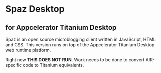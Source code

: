 # Spaz Desktop
## for Appcelerator Titanium Desktop

Spaz is an open source microblogging client written in JavaScript, HTML and CSS. This version runs on top of the Appcelerator Titanium Desktop web runtime platform.

Right now **THIS DOES NOT RUN**. Work needs to be done to convert AIR-specific code to Titanium equivalents.
